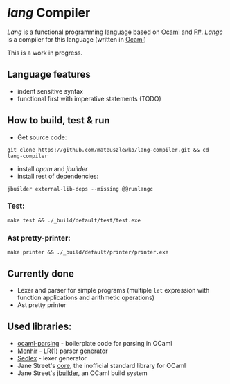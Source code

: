 # *lang* Compiler

*Lang* is a functional programming language based on [Ocaml](https://ocaml.org/) and [F#](http://fsharp.org/). *Langc* is a compiler for this language (written in [Ocaml](https://ocaml.org/))

This is a work in progress.

## Language features

- indent sensitive syntax
- functional first with imperative statements (TODO)

## How to build, test & run
- Get source code: 
```
git clone https://github.com/mateuszlewko/lang-compiler.git && cd lang-compiler
```
- install *opam* and *jbuilder*
- install rest of dependencies: 
```
jbuilder external-lib-deps --missing @@runlangc
```

### Test:
```
make test && ./_build/default/test/test.exe
```

### Ast pretty-printer:
```
make printer && ./_build/default/printer/printer.exe
```

## Currently done

- Lexer and parser for simple programs (multiple `let` expression with function applications and arithmetic operations)
- Ast pretty printer

## Used libraries:

- [ocaml-parsing](https://github.com/smolkaj/ocaml-parsing) - boilerplate code for parsing in OCaml
- [Menhir](http://gallium.inria.fr/~fpottier/menhir/) - LR(1) parser generator
- [Sedlex](https://github.com/alainfrisch/sedlex) - lexer generator
- Jane Street's [core](https://ocaml.janestreet.com/ocaml-core/latest/doc/), the inofficial standard library for OCaml
- Jane Street's [jbuilder](https://github.com/janestreet/jbuilder), an OCaml build system